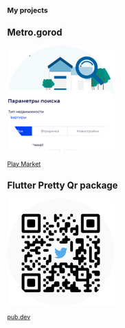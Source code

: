 ### My projects

## Metro.gorod 


<a href="https://raw.githubusercontent.com/promops/promops/master/images/creator.png"><img src="https://raw.githubusercontent.com/promops/promops/master/images/metro_preview.png" width="250"></a>

[Play Market](https://play.google.com/store/apps/details?id=ru.yarmetro.gorod&hl=ru)


## Flutter Pretty Qr package

<a href="https://pub.dev/packages/pretty_qr_code"><img src="https://raw.githubusercontent.com/promops/promops/master/images/qr_image.png" width="250"></a>

[pub.dev](https://pub.dev/packages/pretty_qr_code)




